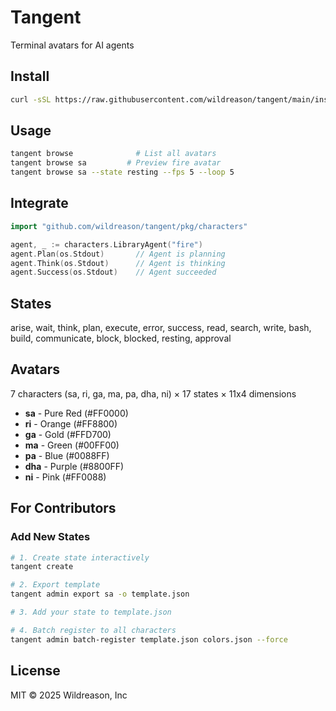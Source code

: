 # Tangent

Terminal avatars for AI agents

## Install

```bash
curl -sSL https://raw.githubusercontent.com/wildreason/tangent/main/install.sh | bash
```

## Usage

```bash
tangent browse              # List all avatars
tangent browse sa         # Preview fire avatar
tangent browse sa --state resting --fps 5 --loop 5
```

## Integrate

```go
import "github.com/wildreason/tangent/pkg/characters"

agent, _ := characters.LibraryAgent("fire")
agent.Plan(os.Stdout)       // Agent is planning
agent.Think(os.Stdout)      // Agent is thinking
agent.Success(os.Stdout)    // Agent succeeded
```

## States

arise, wait, think, plan, execute, error, success, read, search, write, bash, build, communicate, block, blocked, resting, approval

## Avatars

7 characters (sa, ri, ga, ma, pa, dha, ni) × 17 states × 11x4 dimensions

- **sa** - Pure Red (#FF0000)
- **ri** - Orange (#FF8800)
- **ga** - Gold (#FFD700)
- **ma** - Green (#00FF00)
- **pa** - Blue (#0088FF)
- **dha** - Purple (#8800FF)
- **ni** - Pink (#FF0088)

## For Contributors

### Add New States

```bash
# 1. Create state interactively
tangent create

# 2. Export template
tangent admin export sa -o template.json

# 3. Add your state to template.json

# 4. Batch register to all characters
tangent admin batch-register template.json colors.json --force
```

## License

MIT © 2025 Wildreason, Inc
